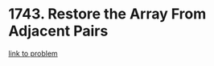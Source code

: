 # 1743. Restore the Array From Adjacent Pairs

[link to problem](https://leetcode.com/problems/restore-the-array-from-adjacent-pairs/?envType=daily-question&envId=2023-11-11)
